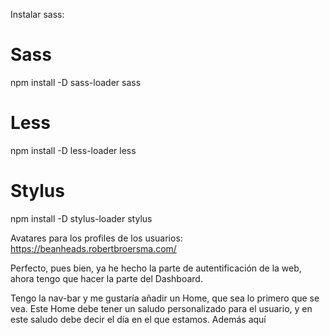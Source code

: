 Instalar sass:


# Sass
npm install -D sass-loader sass

# Less
npm install -D less-loader less

# Stylus
npm install -D stylus-loader stylus


Avatares para los profiles de los usuarios: https://beanheads.robertbroersma.com/


Perfecto, pues bien, ya he hecho la parte de autentificación de la web, ahora tengo que hacer la parte del Dashboard. 

Tengo la nav-bar y me gustaría añadir un Home, que sea lo primero que se vea. Este Home debe tener un saludo personalizado para el usuario, y en este saludo debe decir el día en el que estamos. Además aquí